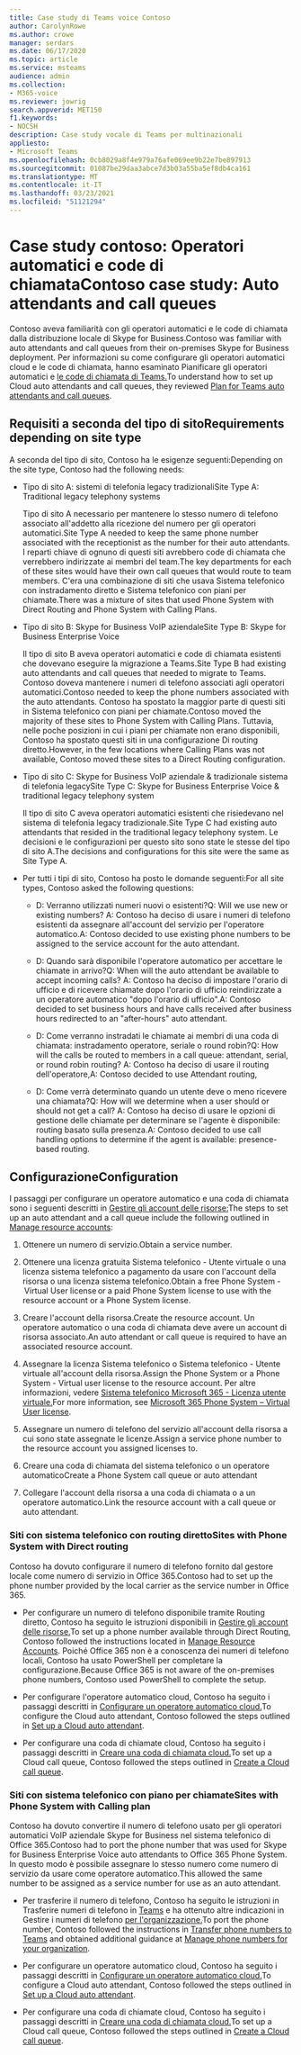 ```yaml
---
title: Case study di Teams voice Contoso
author: CarolynRowe
ms.author: crowe
manager: serdars
ms.date: 06/17/2020
ms.topic: article
ms.service: msteams
audience: admin
ms.collection:
- M365-voice
ms.reviewer: jowrig
search.appverid: MET150
f1.keywords:
- NOCSH
description: Case study vocale di Teams per multinazionali
appliesto:
- Microsoft Teams
ms.openlocfilehash: 0cb8029a8f4e979a76afe069ee9b22e7be897913
ms.sourcegitcommit: 01087be29daa3abce7d3b03a55ba5ef8db4ca161
ms.translationtype: MT
ms.contentlocale: it-IT
ms.lasthandoff: 03/23/2021
ms.locfileid: "51121294"
---
```

# <a name="contoso-case-study-auto-attendants-and-call-queues"></a><span data-ttu-id="b20c3-103">Case study contoso: Operatori automatici e code di chiamata</span><span class="sxs-lookup"><span data-stu-id="b20c3-103">Contoso case study: Auto attendants and call queues</span></span>

<span data-ttu-id="b20c3-104">Contoso aveva familiarità con gli operatori automatici e le code di chiamata dalla distribuzione locale di Skype for Business.</span><span class="sxs-lookup"><span data-stu-id="b20c3-104">Contoso was familiar with auto attendants and call queues from their on-premises Skype for Business deployment.</span></span> <span data-ttu-id="b20c3-105">Per informazioni su come configurare gli operatori automatici cloud e le code di chiamata, hanno esaminato Pianificare gli operatori automatici e [le code di chiamata di Teams.](plan-auto-attendant-call-queue.md)</span><span class="sxs-lookup"><span data-stu-id="b20c3-105">To understand how to set up Cloud auto attendants and call queues, they reviewed [Plan for Teams auto attendants and call queues](plan-auto-attendant-call-queue.md).</span></span>

## <a name="requirements-depending-on-site-type"></a><span data-ttu-id="b20c3-106">Requisiti a seconda del tipo di sito</span><span class="sxs-lookup"><span data-stu-id="b20c3-106">Requirements depending on site type</span></span>

<span data-ttu-id="b20c3-107">A seconda del tipo di sito, Contoso ha le esigenze seguenti:</span><span class="sxs-lookup"><span data-stu-id="b20c3-107">Depending on the site type, Contoso had the following needs:</span></span>

- <span data-ttu-id="b20c3-108">Tipo di sito A: sistemi di telefonia legacy tradizionali</span><span class="sxs-lookup"><span data-stu-id="b20c3-108">Site Type A: Traditional legacy telephony systems</span></span> 

  <span data-ttu-id="b20c3-109">Tipo di sito A necessario per mantenere lo stesso numero di telefono associato all'addetto alla ricezione del numero per gli operatori automatici.</span><span class="sxs-lookup"><span data-stu-id="b20c3-109">Site Type A needed to keep the same phone number associated with the receptionist as the number for their auto attendants.</span></span> <span data-ttu-id="b20c3-110">I reparti chiave di ognuno di questi siti avrebbero code di chiamata che verrebbero indirizzate ai membri del team.</span><span class="sxs-lookup"><span data-stu-id="b20c3-110">The key departments for each of these sites would have their own call queues that would route to team members.</span></span> <span data-ttu-id="b20c3-111">C'era una combinazione di siti che usava Sistema telefonico con instradamento diretto e Sistema telefonico con piani per chiamate.</span><span class="sxs-lookup"><span data-stu-id="b20c3-111">There was a mixture of sites that used Phone System with Direct Routing and Phone System with Calling Plans.</span></span>  

- <span data-ttu-id="b20c3-112">Tipo di sito B: Skype for Business VoIP aziendale</span><span class="sxs-lookup"><span data-stu-id="b20c3-112">Site Type B: Skype for Business Enterprise Voice</span></span> 

  <span data-ttu-id="b20c3-113">Il tipo di sito B aveva operatori automatici e code di chiamata esistenti che dovevano eseguire la migrazione a Teams.</span><span class="sxs-lookup"><span data-stu-id="b20c3-113">Site Type B had existing auto attendants and call queues that needed to migrate to Teams.</span></span> <span data-ttu-id="b20c3-114">Contoso doveva mantenere i numeri di telefono associati agli operatori automatici.</span><span class="sxs-lookup"><span data-stu-id="b20c3-114">Contoso needed to keep the phone numbers associated with the auto attendants.</span></span> <span data-ttu-id="b20c3-115">Contoso ha spostato la maggior parte di questi siti in Sistema telefonico con piani per chiamate.</span><span class="sxs-lookup"><span data-stu-id="b20c3-115">Contoso moved the majority of these sites to Phone System with Calling Plans.</span></span> <span data-ttu-id="b20c3-116">Tuttavia, nelle poche posizioni in cui i piani per chiamate non erano disponibili, Contoso ha spostato questi siti in una configurazione Di routing diretto.</span><span class="sxs-lookup"><span data-stu-id="b20c3-116">However, in the few locations where Calling Plans was not available, Contoso moved these sites to a Direct Routing configuration.</span></span>  

- <span data-ttu-id="b20c3-117">Tipo di sito C: Skype for Business VoIP aziendale & tradizionale sistema di telefonia legacy</span><span class="sxs-lookup"><span data-stu-id="b20c3-117">Site Type C: Skype for Business Enterprise Voice & traditional legacy telephony system</span></span> 

  <span data-ttu-id="b20c3-118">Il tipo di sito C aveva operatori automatici esistenti che risiedevano nel sistema di telefonia legacy tradizionale.</span><span class="sxs-lookup"><span data-stu-id="b20c3-118">Site Type C had existing auto attendants that resided in the traditional legacy telephony system.</span></span> <span data-ttu-id="b20c3-119">Le decisioni e le configurazioni per questo sito sono state le stesse del tipo di sito A.</span><span class="sxs-lookup"><span data-stu-id="b20c3-119">The decisions and configurations for this site were the same as Site Type A.</span></span>   

- <span data-ttu-id="b20c3-120">Per tutti i tipi di sito, Contoso ha posto le domande seguenti:</span><span class="sxs-lookup"><span data-stu-id="b20c3-120">For all site types, Contoso asked the following questions:</span></span>

  - <span data-ttu-id="b20c3-121">D: Verranno utilizzati numeri nuovi o esistenti?</span><span class="sxs-lookup"><span data-stu-id="b20c3-121">Q: Will we use new or existing numbers?</span></span> 
    <span data-ttu-id="b20c3-122">A: Contoso ha deciso di usare i numeri di telefono esistenti da assegnare all'account del servizio per l'operatore automatico.</span><span class="sxs-lookup"><span data-stu-id="b20c3-122">A: Contoso decided to use existing phone numbers to be assigned to the service account for the auto attendant.</span></span> 

  - <span data-ttu-id="b20c3-123">D: Quando sarà disponibile l'operatore automatico per accettare le chiamate in arrivo?</span><span class="sxs-lookup"><span data-stu-id="b20c3-123">Q: When will the auto attendant be available to accept incoming calls?</span></span> 
    <span data-ttu-id="b20c3-124">A: Contoso ha deciso di impostare l'orario di ufficio e di ricevere chiamate dopo l'orario di ufficio reindirizzate a un operatore automatico "dopo l'orario di ufficio".</span><span class="sxs-lookup"><span data-stu-id="b20c3-124">A: Contoso decided to set business hours and have calls received after business hours redirected to an "after-hours" auto attendant.</span></span>  

  - <span data-ttu-id="b20c3-125">D: Come verranno instradati le chiamate ai membri di una coda di chiamata: instradamento operatore, seriale o round robin?</span><span class="sxs-lookup"><span data-stu-id="b20c3-125">Q: How will the calls be routed to members in a call queue: attendant, serial, or round robin routing?</span></span> 
    <span data-ttu-id="b20c3-126">A: Contoso ha deciso di usare il routing dell'operatore,</span><span class="sxs-lookup"><span data-stu-id="b20c3-126">A: Contoso decided to use Attendant routing,</span></span> 

  - <span data-ttu-id="b20c3-127">D: Come verrà determinato quando un utente deve o meno ricevere una chiamata?</span><span class="sxs-lookup"><span data-stu-id="b20c3-127">Q: How will we determine when a user should or should not get a call?</span></span> 
    <span data-ttu-id="b20c3-128">A: Contoso ha deciso di usare le opzioni di gestione delle chiamate per determinare se l'agente è disponibile: routing basato sulla presenza.</span><span class="sxs-lookup"><span data-stu-id="b20c3-128">A: Contoso decided to use call handling options to determine if the agent is available: presence-based routing.</span></span> 


## <a name="configuration"></a><span data-ttu-id="b20c3-129">Configurazione</span><span class="sxs-lookup"><span data-stu-id="b20c3-129">Configuration</span></span>

<span data-ttu-id="b20c3-130">I passaggi per configurare un operatore automatico e una coda di chiamata sono i seguenti descritti in [Gestire gli account delle risorse:](manage-resource-accounts.md)</span><span class="sxs-lookup"><span data-stu-id="b20c3-130">The steps to set up an auto attendant and a call queue include the following outlined in [Manage resource accounts](manage-resource-accounts.md):</span></span> 

1. <span data-ttu-id="b20c3-131">Ottenere un numero di servizio.</span><span class="sxs-lookup"><span data-stu-id="b20c3-131">Obtain a service number.</span></span> 

2. <span data-ttu-id="b20c3-132">Ottenere una licenza gratuita Sistema telefonico - Utente virtuale o una licenza sistema telefonico a pagamento da usare con l'account della risorsa o una licenza sistema telefonico.</span><span class="sxs-lookup"><span data-stu-id="b20c3-132">Obtain a free Phone System - Virtual User license or a paid Phone System license to use with the resource account or a Phone System license.</span></span>

3. <span data-ttu-id="b20c3-133">Creare l'account della risorsa.</span><span class="sxs-lookup"><span data-stu-id="b20c3-133">Create the resource account.</span></span> <span data-ttu-id="b20c3-134">Un operatore automatico o una coda di chiamata deve avere un account di risorsa associato.</span><span class="sxs-lookup"><span data-stu-id="b20c3-134">An auto attendant or call queue is required to have an associated resource account.</span></span> 

4. <span data-ttu-id="b20c3-135">Assegnare la licenza Sistema telefonico o Sistema telefonico - Utente virtuale all'account della risorsa.</span><span class="sxs-lookup"><span data-stu-id="b20c3-135">Assign the Phone System or a Phone System - Virtual user license to the resource account.</span></span> <span data-ttu-id="b20c3-136">Per altre informazioni, vedere [Sistema telefonico Microsoft 365 - Licenza utente virtuale.](./teams-add-on-licensing/virtual-user.md)</span><span class="sxs-lookup"><span data-stu-id="b20c3-136">For more information, see [Microsoft 365 Phone System – Virtual User license](./teams-add-on-licensing/virtual-user.md).</span></span>

5. <span data-ttu-id="b20c3-137">Assegnare un numero di telefono del servizio all'account della risorsa a cui sono state assegnate le licenze.</span><span class="sxs-lookup"><span data-stu-id="b20c3-137">Assign a service phone number to the resource account you assigned licenses to.</span></span> 

6. <span data-ttu-id="b20c3-138">Creare una coda di chiamata del sistema telefonico o un operatore automatico</span><span class="sxs-lookup"><span data-stu-id="b20c3-138">Create a Phone System call queue or auto attendant</span></span> 

7. <span data-ttu-id="b20c3-139">Collegare l'account della risorsa a una coda di chiamata o a un operatore automatico.</span><span class="sxs-lookup"><span data-stu-id="b20c3-139">Link the resource account with a call queue or auto attendant.</span></span> 


### <a name="sites-with-phone-system-with-direct-routing"></a><span data-ttu-id="b20c3-140">Siti con sistema telefonico con routing diretto</span><span class="sxs-lookup"><span data-stu-id="b20c3-140">Sites with Phone System with Direct routing</span></span> 

<span data-ttu-id="b20c3-141">Contoso ha dovuto configurare il numero di telefono fornito dal gestore locale come numero di servizio in Office 365.</span><span class="sxs-lookup"><span data-stu-id="b20c3-141">Contoso had to set up the phone number provided by the local carrier as the service number in Office 365.</span></span> 

- <span data-ttu-id="b20c3-142">Per configurare un numero di telefono disponibile tramite Routing diretto, Contoso ha seguito le istruzioni disponibili in [Gestire gli account delle risorse.](manage-resource-accounts.md)</span><span class="sxs-lookup"><span data-stu-id="b20c3-142">To set up a phone number available through Direct Routing, Contoso followed the instructions located in [Manage Resource Accounts](manage-resource-accounts.md).</span></span> <span data-ttu-id="b20c3-143">Poiché Office 365 non è a conoscenza dei numeri di telefono locali, Contoso ha usato PowerShell per completare la configurazione.</span><span class="sxs-lookup"><span data-stu-id="b20c3-143">Because Office 365 is not aware of the on-premises phone numbers, Contoso used PowerShell to complete the setup.</span></span>   

- <span data-ttu-id="b20c3-144">Per configurare l'operatore automatico cloud, Contoso ha seguito i passaggi descritti in [Configurare un operatore automatico cloud.](create-a-phone-system-auto-attendant.md)</span><span class="sxs-lookup"><span data-stu-id="b20c3-144">To configure the Cloud auto attendant, Contoso followed the steps outlined in [Set up a Cloud auto attendant](create-a-phone-system-auto-attendant.md).</span></span> 

- <span data-ttu-id="b20c3-145">Per configurare una coda di chiamate cloud, Contoso ha seguito i passaggi descritti in [Creare una coda di chiamata cloud.](create-a-phone-system-call-queue.md)</span><span class="sxs-lookup"><span data-stu-id="b20c3-145">To set up a Cloud call queue, Contoso followed the steps outlined in [Create a Cloud call queue](create-a-phone-system-call-queue.md).</span></span>  


### <a name="sites-with-phone-system-with-calling-plan"></a><span data-ttu-id="b20c3-146">Siti con sistema telefonico con piano per chiamate</span><span class="sxs-lookup"><span data-stu-id="b20c3-146">Sites with Phone System with Calling plan</span></span>

<span data-ttu-id="b20c3-147">Contoso ha dovuto convertire il numero di telefono usato per gli operatori automatici VoIP aziendale Skype for Business nel sistema telefonico di Office 365.</span><span class="sxs-lookup"><span data-stu-id="b20c3-147">Contoso had to port the phone number that was used for Skype for Business Enterprise Voice auto attendants to Office 365 Phone System.</span></span> <span data-ttu-id="b20c3-148">In questo modo è possibile assegnare lo stesso numero come numero di servizio da usare come operatore automatico.</span><span class="sxs-lookup"><span data-stu-id="b20c3-148">This allowed the same number to be assigned as a service number for use as an auto attendant.</span></span> 

- <span data-ttu-id="b20c3-149">Per trasferire il numero di telefono, Contoso ha seguito le istruzioni in Trasferire numeri di telefono in [Teams](./phone-number-calling-plans/transfer-phone-numbers-to-teams.md) e ha ottenuto altre indicazioni in Gestire i numeri di telefono [per l'organizzazione.](./manage-phone-numbers-for-your-organization/manage-phone-numbers-for-your-organization.md)</span><span class="sxs-lookup"><span data-stu-id="b20c3-149">To port the phone number, Contoso followed the instructions in [Transfer phone numbers to Teams](./phone-number-calling-plans/transfer-phone-numbers-to-teams.md) and obtained additional guidance at [Manage phone numbers for your organization](./manage-phone-numbers-for-your-organization/manage-phone-numbers-for-your-organization.md).</span></span>

- <span data-ttu-id="b20c3-150">Per configurare un operatore automatico cloud, Contoso ha seguito i passaggi descritti in [Configurare un operatore automatico cloud.](create-a-phone-system-auto-attendant.md)</span><span class="sxs-lookup"><span data-stu-id="b20c3-150">To configure a Cloud auto attendant, Contoso followed the steps outlined in [Set up a Cloud auto attendant](create-a-phone-system-auto-attendant.md).</span></span>

-  <span data-ttu-id="b20c3-151">Per configurare una coda di chiamate cloud, Contoso ha seguito i passaggi descritti in [Creare una coda di chiamata cloud.](create-a-phone-system-call-queue.md)</span><span class="sxs-lookup"><span data-stu-id="b20c3-151">To set up a Cloud call queue, Contoso followed the steps outlined in [Create a Cloud call queue](create-a-phone-system-call-queue.md).</span></span>  

